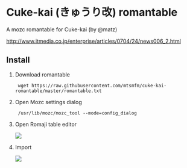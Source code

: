 # Cuke-kai (きゅうり改) romantable

A mozc romantable for Cuke-kai (by @matz)

http://www.itmedia.co.jp/enterprise/articles/0704/24/news006_2.html

## Install

1. Download romantable

        wget https://raw.githubusercontent.com/mtsmfm/cuke-kai-romantable/master/romantable.txt

2. Open Mozc settings dialog

        /usr/lib/mozc/mozc_tool --mode=config_dialog

3. Open Romaji table editor

   ![](https://s3-ap-northeast-1.amazonaws.com/mtsmfm/cuke-kai-01.png )

4. Import

   ![](https://s3-ap-northeast-1.amazonaws.com/mtsmfm/cuke-kai-02.png)
